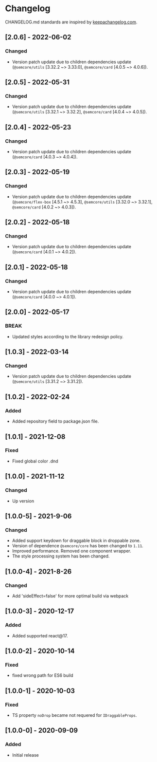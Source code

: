 # Changelog

CHANGELOG.md standards are inspired by [keepachangelog.com](https://keepachangelog.com/en/1.0.0/).

## [2.0.6] - 2022-06-02

### Changed

- Version patch update due to children dependencies update (`@semcore/utils` [3.32.2 ~> 3.33.0], `@semcore/card` [4.0.5 ~> 4.0.6]).

## [2.0.5] - 2022-05-31

### Changed

- Version patch update due to children dependencies update (`@semcore/utils` [3.32.1 ~> 3.32.2], `@semcore/card` [4.0.4 ~> 4.0.5]).

## [2.0.4] - 2022-05-23

### Changed

- Version patch update due to children dependencies update (`@semcore/card` [4.0.3 ~> 4.0.4]).

## [2.0.3] - 2022-05-19

### Changed

- Version patch update due to children dependencies update (`@semcore/flex-box` [4.5.1 ~> 4.5.3], `@semcore/utils` [3.32.0 ~> 3.32.1], `@semcore/card` [4.0.2 ~> 4.0.3]).

## [2.0.2] - 2022-05-18

### Changed

- Version patch update due to children dependencies update (`@semcore/card` [4.0.1 ~> 4.0.2]).

## [2.0.1] - 2022-05-18

### Changed

- Version patch update due to children dependencies update (`@semcore/card` [4.0.0 ~> 4.0.1]).

## [2.0.0] - 2022-05-17

### BREAK

- Updated styles according to the library redesign policy.

## [1.0.3] - 2022-03-14

### Changed

- Version patch update due to children dependencies update (`@semcore/utils` [3.31.2 ~> 3.31.2]).

## [1.0.2] - 2022-02-24

### Added

- Added repository field to package.json file.

## [1.0.1] - 2021-12-08

### Fixed

- Fixed global color .dnd

## [1.0.0] - 2021-11-12

### Changed

- Up version

## [1.0.0-5] - 2021-9-06

### Changed

- Added support keydown for draggable block in droppable zone.
- Version of dependence `@semcore/core` has been changed to `1.11`.
- Improved performance. Removed one component wrapper.
- The style processing system has been changed.

## [1.0.0-4] - 2021-8-26

### Changed

- Add 'sideEffect=false' for more optimal build via webpack

## [1.0.0-3] - 2020-12-17

### Added

- Added supported react@17.

## [1.0.0-2] - 2020-10-14

### Fixed

- fixed wrong path for ES6 build

## [1.0.0-1] - 2020-10-03

### Fixed

- TS property `noDrop` became not requered for `IDraggableProps`.

## [1.0.0-0] - 2020-09-09

### Added

- Initial release
